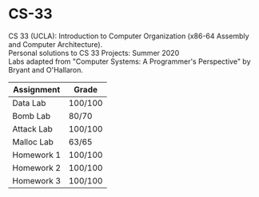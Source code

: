 # CS-33
CS 33 (UCLA): Introduction to Computer Organization (x86-64 Assembly and Computer Architecture).  
Personal solutions to CS 33 Projects: Summer 2020  
Labs adapted from "Computer Systems: A Programmer's Perspective" by Bryant and O'Hallaron.

| Assignment | Grade   |
|------------|---------|
| Data Lab   | 100/100 |
| Bomb Lab   | 80/70   |
| Attack Lab | 100/100 |
| Malloc Lab | 63/65   |
| Homework 1 | 100/100 |
| Homework 2 | 100/100 |
| Homework 3 | 100/100 |
